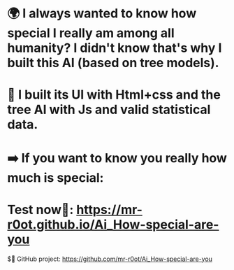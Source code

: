 # 🌍 I always wanted to know how special I really am among all humanity? I didn't know that's why I built this AI (based on tree models). 

# 📛 I built its UI with Html+css and the tree AI with Js and valid statistical data.



# ➡️ If you want to know you really how much is special:

# Test now📡: https://mr-r0ot.github.io/Ai_How-special-are-you







$🍿 GitHub project:
https://github.com/mr-r0ot/Ai_How-special-are-you
